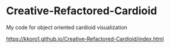 # Creative-Refactored-Cardioid
My code for object oriented cardioid visualization



https://kkoro1.github.io/Creative-Refactored-Cardioid/index.html
